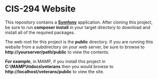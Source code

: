 # CIS-294 Website

This repository contains a **[Symfony](https://symfony.com)** application. After cloning this project,
be sure to run **composer install** in your target directory to download and install all of the required
packages.

The web root for this project is the **public** directory. If you are running this website from a subdirectory
on your web server, be sure to browse to **http:\/\/yourserver/path/public** to view the contents.

_**For example**_, in MAMP, if you install this project in **C:\MAMP\htdocs\veterans** then you would browse to
**http:\/\/localhost/veterans/public** to view the site.
